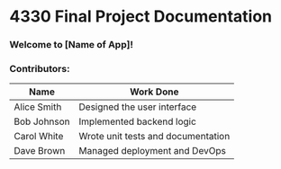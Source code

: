 # 4330 Final Project Documentation

### Welcome to [Name of App]!

<!-- Summary of app and what it does -->

<!--  If we do multiple games list of each game and what each game does (rules, goals, end condition) -->

### Contributors: 
| Name         | Work Done                        |
|--------------|----------------------------------|
| Alice Smith  | Designed the user interface      |
| Bob Johnson  | Implemented backend logic        |
| Carol White  | Wrote unit tests and documentation |
| Dave Brown   | Managed deployment and DevOps    |
